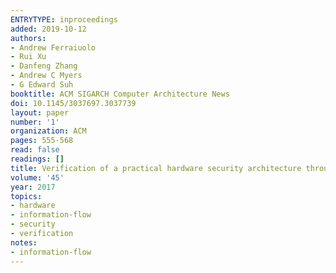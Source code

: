 ```yaml
---
ENTRYTYPE: inproceedings
added: 2019-10-12
authors:
- Andrew Ferraiuolo
- Rui Xu
- Danfeng Zhang
- Andrew C Myers
- G Edward Suh
booktitle: ACM SIGARCH Computer Architecture News
doi: 10.1145/3037697.3037739
layout: paper
number: '1'
organization: ACM
pages: 555-568
read: false
readings: []
title: Verification of a practical hardware security architecture through static information flow analysis
volume: '45'
year: 2017
topics:
- hardware
- information-flow
- security
- verification
notes:
- information-flow
---
```


